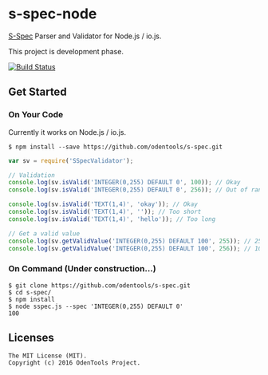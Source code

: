 # s-spec-node
[S-Spec](https://github.com/odentools/s-spec) Parser and Validator for Node.js / io.js.

This project is development phase.

[![Build Status](https://travis-ci.org/odentools/s-spec.svg?branch=master)](https://travis-ci.org/odentools/s-spec)


## Get Started

### On Your Code

Currently it works on Node.js / io.js.

```
$ npm install --save https://github.com/odentools/s-spec.git
```
```js
var sv = require('SSpecValidator');

// Validation
console.log(sv.isValid('INTEGER(0,255) DEFAULT 0', 100)); // Okay
console.log(sv.isValid('INTEGER(0,255) DEFAULT 0', 256)); // Out of range

console.log(sv.isValid('TEXT(1,4)', 'okay')); // Okay
console.log(sv.isValid('TEXT(1,4)', '')); // Too short
console.log(sv.isValid('TEXT(1,4)', 'hello')); // Too long

// Get a valid value
console.log(sv.getValidValue('INTEGER(0,255) DEFAULT 100', 255)); // 255
console.log(sv.getValidValue('INTEGER(0,255) DEFAULT 100', 256)); // 100

```

### On Command (Under construction...)

```
$ git clone https://github.com/odentools/s-spec.git
$ cd s-spec/
$ npm install
$ node sspec.js --spec 'INTEGER(0,255) DEFAULT 0'
100
```


## Licenses

```
The MIT License (MIT).
Copyright (c) 2016 OdenTools Project.
```

